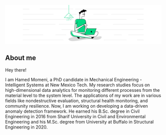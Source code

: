 ![Figure 1](https://github.com/haamedmomeni/haamedmomeni/blob/main/Banner.png "Figure 1")
## About me

Hey there!

I am Hamed Momeni, a PhD candidate in Mechanical Engineering - Intelligent Systems at New Mexico Tech. My research studies focus on high-dimensional data analytics for monitoring different processes from the material level to the system level. The applications of my work are in various fields like nondestructive evaluation, structural health monitoring, and community resilience. Now, I am working on developing a data-driven anomaly detection framework. He earned his B.Sc. degree in Civil Engineering in 2016 from Sharif University in Civil and Environmental Engineering and his M.Sc. degree from University at Buffalo in Structural Engineering in 2020.
